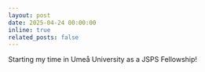 ```yaml
---
layout: post
date: 2025-04-24 00:00:00
inline: true
related_posts: false
---
```


Starting my time in Umeå University as a JSPS Fellowship!
